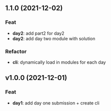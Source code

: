## 1.1.0 (2021-12-02)

### Feat

- **day2**: add part2 for day2
- **day2**: add day two module with solution

### Refactor

- **cli**: dynamically load in modules for each day

## v1.0.0 (2021-12-01)

### Feat

- **day1**: add day one submission + create cli
